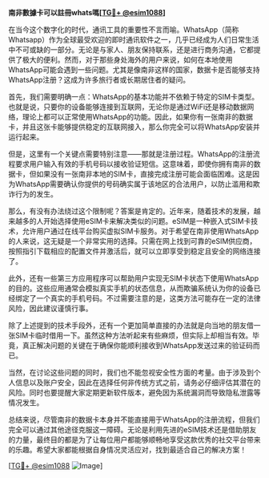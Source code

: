 **南非數據卡可以註冊whats嗎[[TG💪+ @esim1088](https://t.me/s/esim1088)]**

在当今这个数字化的时代，通讯工具的重要性不言而喻。WhatsApp（简称Whatsapp）作为全球最受欢迎的即时通讯软件之一，几乎已经成为人们日常生活中不可或缺的一部分。无论是与家人、朋友保持联系，还是进行商务沟通，它都提供了极大的便利。然而，对于那些身处海外的用户来说，如何在本地使用WhatsApp可能会遇到一些问题。尤其是像南非这样的国家，数据卡是否能够支持WhatsApp注册？这成为许多旅行者或长期居住者的疑问。

首先，我们需要明确一点：WhatsApp的基本功能并不依赖于特定的SIM卡类型。也就是说，只要你的设备能够连接到互联网，无论你是通过WiFi还是移动数据网络，理论上都可以正常使用WhatsApp的功能。因此，如果你有一张南非的数据卡，并且这张卡能够提供稳定的互联网接入，那么你完全可以将WhatsApp安装并运行起来。

但是，这里有一个关键点需要特别注意——那就是注册过程。WhatsApp的注册流程要求用户输入有效的手机号码以接收验证短信。这意味着，即使你拥有南非的数据卡，但如果没有一张南非本地的SIM卡，直接完成注册可能会面临困难。这是因为WhatsApp需要确认你提供的号码确实属于该地区的合法用户，以防止滥用和欺诈行为的发生。

那么，有没有办法绕过这个限制呢？答案是肯定的。近年来，随着技术的发展，越来越多的人开始选择使用eSIM卡来解决类似的问题。eSIM是一种嵌入式SIM卡技术，允许用户通过在线平台购买虚拟SIM卡服务。对于希望在南非使用WhatsApp的人来说，这无疑是一个非常实用的选择。只需在网上找到可靠的eSIM供应商，按照指引下载相应的配置文件并激活后，就可以立即享受到稳定且安全的网络连接了。

此外，还有一些第三方应用程序可以帮助用户实现无SIM卡状态下使用WhatsApp的目的。这些应用通常会模拟真实手机的状态信息，从而欺骗系统认为你的设备已经绑定了一个真实的手机号码。不过需要注意的是，这类方法可能存在一定的法律风险，因此建议谨慎行事。

除了上述提到的技术手段外，还有一个更加简单直接的办法就是向当地的朋友借一张SIM卡临时借用一下。虽然这种方法听起来有些麻烦，但实际上却相当有效。毕竟，真正解决问题的关键在于确保你能顺利接收到WhatsApp发送过来的验证码而已。

当然，在讨论这些问题的同时，我们也不能忽视安全性方面的考量。由于涉及到个人信息以及账户安全，因此在选择任何非传统方式之前，请务必仔细评估其潜在的风险。同时也要提醒大家定期更新软件版本，避免因为系统漏洞而导致隐私泄露等情况发生。

总结来说，尽管南非的数据卡本身并不能直接用于WhatsApp的注册流程，但我们完全可以通过其他途径克服这一障碍。无论是利用先进的eSIM技术还是借助朋友的力量，最终目的都是为了让每位用户都能够顺畅地享受这款优秀的社交平台带来的乐趣。希望大家都能根据自身情况灵活应对，找到最适合自己的解决方案！

[[TG💪+ @esim1088](https://t.me/s/esim1088) ![Image](https://i.postimg.cc/4NQfJmqS/Snipaste-2025-05-13-00-14-12.png)]